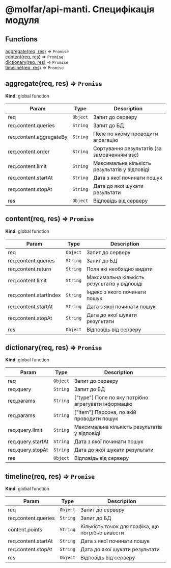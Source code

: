 # @molfar/api-manti. Специфікація модуля

## Functions

<dl>
<dt><a href="#aggregate">aggregate(req, res)</a> ⇒ <code>Promise</code></dt>
<dd></dd>
<dt><a href="#content">content(req, res)</a> ⇒ <code>Promise</code></dt>
<dd></dd>
<dt><a href="#dictionary">dictionary(req, res)</a> ⇒ <code>Promise</code></dt>
<dd></dd>
<dt><a href="#timeline">timeline(req, res)</a> ⇒ <code>Promise</code></dt>
<dd></dd>
</dl>

<a name="aggregate"></a>

## aggregate(req, res) ⇒ <code>Promise</code>
**Kind**: global function  

| Param | Type | Description |
| --- | --- | --- |
| req | <code>Object</code> | Запит до серверу |
| req.content.queries | <code>String</code> | Запит до БД |
| req.content.aggregateBy | <code>String</code> | Поле по якому проводити агрегацію |
| req.content.order | <code>String</code> | Сортування результатів (за замовченням asc) |
| req.content.limit | <code>String</code> | Максимальна кількість результатів у відповіді |
| req.content.startAt | <code>String</code> | Дата з якої починати пошук |
| req.content.stopAt | <code>String</code> | Дата до якої шукати результати |
| res | <code>Object</code> | Відповідь від серверу |

<a name="content"></a>

## content(req, res) ⇒ <code>Promise</code>
**Kind**: global function  

| Param | Type | Description |
| --- | --- | --- |
| req | <code>Object</code> | Запит до серверу |
| req.content.queries | <code>String</code> | Запит до БД |
| req.content.return | <code>String</code> | Поля які необхідно видати |
| req.content.limit | <code>String</code> | Максимальна кількість результатів у відповіді |
| req.content.startIndex | <code>String</code> | Індекс з якого починати пошук |
| req.content.startAt | <code>String</code> | Дата з якої починати пошук |
| req.content.stopAt | <code>String</code> | Дата до якої шукати результати |
| res | <code>Object</code> | Відповідь від серверу |

<a name="dictionary"></a>

## dictionary(req, res) ⇒ <code>Promise</code>
**Kind**: global function  

| Param | Type | Description |
| --- | --- | --- |
| req | <code>Object</code> | Запит до серверу |
| req.query | <code>String</code> | Запит до БД |
| req.params | <code>String</code> | ["type"] Поле по яку потрібно агрегувати інформацію |
| req.params | <code>String</code> | ["item"] Персона, по якій проводити пошук |
| req.query.limit | <code>String</code> | Максимальна кількість результатів у відповіді |
| req.query.startAt | <code>String</code> | Дата з якої починати пошук |
| req.query.stopAt | <code>String</code> | Дата до якої шукати результати |
| res | <code>Object</code> | Відповідь від серверу |

<a name="timeline"></a>

## timeline(req, res) ⇒ <code>Promise</code>
**Kind**: global function  

| Param | Type | Description |
| --- | --- | --- |
| req | <code>Object</code> | Запит до серверу |
| req.content.queries | <code>String</code> | Запит до БД |
| content.points | <code>String</code> | Кількість точок для графіка, що потрібно вивести |
| req.content.startAt | <code>String</code> | Дата з якої починати пошук |
| req.content.stopAt | <code>String</code> | Дата до якої шукати результати |
| res | <code>Object</code> | Відповідь від серверу |


